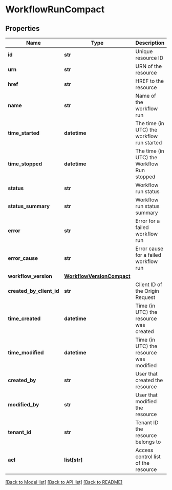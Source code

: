 # WorkflowRunCompact

## Properties
Name | Type | Description | Notes
------------ | ------------- | ------------- | -------------
**id** | **str** | Unique resource ID | [optional] 
**urn** | **str** | URN of the resource | [optional] 
**href** | **str** | HREF to the resource | [optional] 
**name** | **str** | Name of the workflow run | [optional] 
**time_started** | **datetime** | The time (in UTC) the workflow run started | [optional] 
**time_stopped** | **datetime** | The time (in UTC) the Workflow Run stopped | [optional] 
**status** | **str** | Workflow run status | [optional] 
**status_summary** | **str** | Workflow run status summary | [optional] 
**error** | **str** | Error for a failed workflow run | [optional] 
**error_cause** | **str** | Error cause for a failed workflow run | [optional] 
**workflow_version** | [**WorkflowVersionCompact**](WorkflowVersionCompact.md) |  | [optional] 
**created_by_client_id** | **str** | Client ID of the Origin Request | [optional] 
**time_created** | **datetime** | Time (in UTC) the resource was created | [optional] 
**time_modified** | **datetime** | Time (in UTC) the resource was modified | [optional] 
**created_by** | **str** | User that created the resource | [optional] 
**modified_by** | **str** | User that modified the resource | [optional] 
**tenant_id** | **str** | Tenant ID the resource belongs to | [optional] 
**acl** | **list[str]** | Access control list of the resource | [optional] 

[[Back to Model list]](../README.md#documentation-for-models) [[Back to API list]](../README.md#documentation-for-api-endpoints) [[Back to README]](../README.md)


